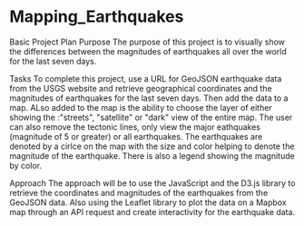# Mapping_Earthquakes

Basic Project Plan
Purpose
The purpose of this project is to visually show the differences between the magnitudes of earthquakes all over the world for the last seven days.

Tasks
To complete this project, use a URL for GeoJSON earthquake data from the USGS website and retrieve geographical coordinates and the magnitudes of earthquakes for the last seven days. Then add the data to a map. ALso added to the map is the ability to choose the layer of either showing the :"streets", "satellite" or "dark" view of the entire map.  The user can also remove the tectonic lines, only view the major eathquakes (magnitude of 5 or greater) or all earthquakes.  The earthquakes are denoted by a cirlce on the map with the size and color helping to denote the magnitude of the earthquake.  There is also a legend showing the magnitude by color.  

Approach
The approach will be to use the JavaScript and the D3.js library to retrieve the coordinates and magnitudes of the earthquakes from the GeoJSON data. Also using the Leaflet library to plot the data on a Mapbox map through an API request and create interactivity for the earthquake data.